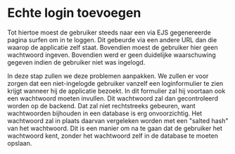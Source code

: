 # Echte login toevoegen
Tot hiertoe moest de gebruiker steeds naar een via EJS gegenereerde pagina surfen om in te loggen. Dit gebeurde via een andere URL dan die waarop de applicatie zelf staat. Bovendien moest de gebruiker hier geen wachtwoord ingeven. Bovendien werd er geen duidelijke waarschuwing gegeven indien de gebruiker niet was ingelogd.

In deze stap zullen we deze problemen aanpakken. We zullen er voor zorgen dat een niet-ingelogde gebruiker vanzelf een loginformulier te zien krijgt wanneer hij de applicatie bezoekt. In dit formulier zal hij voortaan ook een wachtwoord moeten invullen. Dit wachtwoord zal dan gecontroleerd worden op de backend. Dat zal niet rechtstreeks gebeuren, want wachtwoorden bijhouden in een database is erg onvoorzichtig. Het wachtwoord zal in plaats daarvan vergeleken worden met een "salted hash" van het wachtwoord. Dit is een manier om na te gaan dat de gebruiker het wachtwoord kent, zonder het wachtwoord zelf in de database te moeten opslaan.

